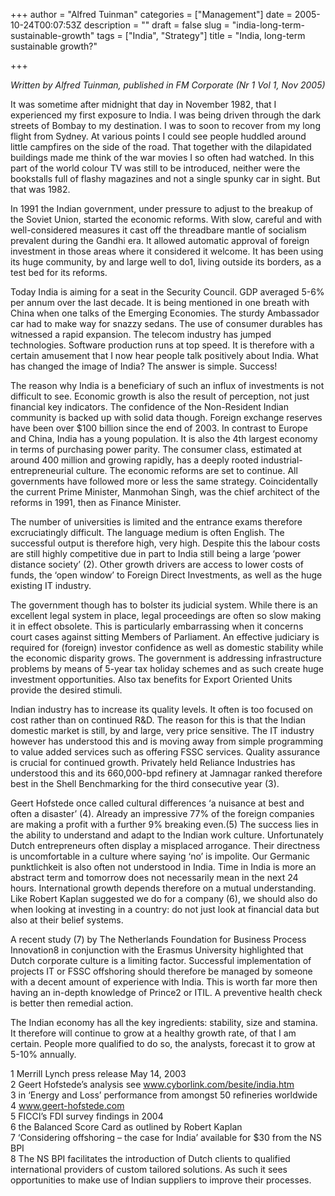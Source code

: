 +++
author = "Alfred Tuinman"
categories = ["Management"]
date = 2005-10-24T00:07:53Z
description = ""
draft = false
slug = "india-long-term-sustainable-growth"
tags = ["India", "Strategy"]
title = "India, long-term sustainable growth?"

+++


*Written by Alfred Tuinman,  published in FM Corporate (Nr 1 Vol 1, Nov 2005)*  
 
It was sometime after midnight that day in November 1982, that I experienced my first exposure to India. I was being driven through the dark streets of Bombay to my destination. I was to soon to recover from my long flight from Sydney. At various points I could see people huddled around little campfires on the side of the road. That together with the dilapidated buildings made me think of the war movies I so often had watched. In this part of the world colour TV was still to be introduced, neither were the bookstalls full of flashy magazines and not a single spunky car in sight. But that was 1982.

  
 In 1991 the Indian government, under pressure to adjust to the breakup of the Soviet Union, started the economic reforms. With slow, careful and with well-considered measures it cast off the threadbare mantle of socialism prevalent during the Gandhi era. It allowed automatic approval of foreign investment in those areas where it considered it welcome. It has been using its huge community, by and large well to do1, living outside its borders, as a test bed for its reforms.  

 Today India is aiming for a seat in the Security Council. GDP averaged 5-6% per annum over the last decade. It is being mentioned in one breath with China when one talks of the Emerging Economies. The sturdy Ambassador car had to make way for snazzy sedans. The use of consumer durables has witnessed a rapid expansion. The telecom industry has jumped technologies. Software production runs at top speed. It is therefore with a certain amusement that I now hear people talk positively about India. What has changed the image of India? The answer is simple. Success!

The reason why India is a beneficiary of such an influx of investments is not difficult to see. Economic growth is also the result of perception, not just financial key indicators. The confidence of the Non-Resident Indian community is backed up with solid data though. Foreign exchange reserves have been over $100 billion since the end of 2003. In contrast to Europe and China, India has a young population. It is also the 4th largest economy in terms of purchasing power parity. The consumer class, estimated at around 400 million and growing rapidly, has a deeply rooted industrial-entrepreneurial culture. The economic reforms are set to continue. All governments have followed more or less the same strategy. Coincidentally the current Prime Minister, Manmohan Singh, was the chief architect of the reforms in 1991, then as Finance Minister.  

 The number of universities is limited and the entrance exams therefore excruciatingly difficult. The language medium is often English. The successful output is therefore high, very high. Despite this the labour costs are still highly competitive due in part to India still being a large ‘power distance society’ (2). Other growth drivers are access to lower costs of funds, the ‘open window’ to Foreign Direct Investments, as well as the huge existing IT industry.

The government though has to bolster its judicial system. While there is an excellent legal system in place, legal proceedings are often so slow making it in effect obsolete. This is particularly embarrassing when it concerns court cases against sitting Members of Parliament. An effective judiciary is required for (foreign) investor confidence as well as domestic stability while the economic disparity grows. The government is addressing infrastructure problems by means of 5-year tax holiday schemes and as such create huge investment opportunities. Also tax benefits for Export Oriented Units provide the desired stimuli.

Indian industry has to increase its quality levels. It often is too focused on cost rather than on continued R&D. The reason for this is that the Indian domestic market is still, by and large, very price sensitive. The IT industry however has understood this and is moving away from simple programming to value added services such as offering FSSC services. Quality assurance is crucial for continued growth. Privately held Reliance Industries has understood this and its 660,000-bpd refinery at Jamnagar ranked therefore best in the Shell Benchmarking for the third consecutive year (3).

Geert Hofstede once called cultural differences ‘a nuisance at best and often a disaster’ (4). Already an impressive 77% of the foreign companies are making a profit with a further 9% breaking even.(5) The success lies in the ability to understand and adapt to the Indian work culture. Unfortunately Dutch entrepreneurs often display a misplaced arrogance. Their directness is uncomfortable in a culture where saying ‘no’ is impolite. Our Germanic punktlichkeit is also often not understood in India. Time in India is more an abstract term and tomorrow does not necessarily mean in the next 24 hours. International growth depends therefore on a mutual understanding. Like Robert Kaplan suggested we do for a company (6), we should also do when looking at investing in a country: do not just look at financial data but also at their belief systems.

A recent study (7) by The Netherlands Foundation for Business Process Innovation8 in conjunction with the Erasmus University highlighted that Dutch corporate culture is a limiting factor. Successful implementation of projects IT or FSSC offshoring should therefore be managed by someone with a decent amount of experience with India. This is worth far more then having an in-depth knowledge of Prince2 or ITIL. A preventive health check is better then remedial action.

The Indian economy has all the key ingredients: stability, size and stamina. It therefore will continue to grow at a healthy growth rate, of that I am certain. People more qualified to do so, the analysts, forecast it to grow at 5-10% annually.

1 Merrill Lynch press release May 14, 2003  
 2 Geert Hofstede’s analysis see www.cyborlink.com/besite/india.htm  
 3 in ‘Energy and Loss’ performance from amongst 50 refineries worldwide  
 4 www.geert-hofstede.com  
 5 FICCI’s FDI survey findings in 2004  
 6 the Balanced Score Card as outlined by Robert Kaplan  
 7 ‘Considering offshoring – the case for India’ available for $30 from the NS BPI  
 8 The NS BPI facilitates the introduction of Dutch clients to qualified international providers of custom tailored solutions. As such it sees opportunities to make use of Indian suppliers to improve their processes.

